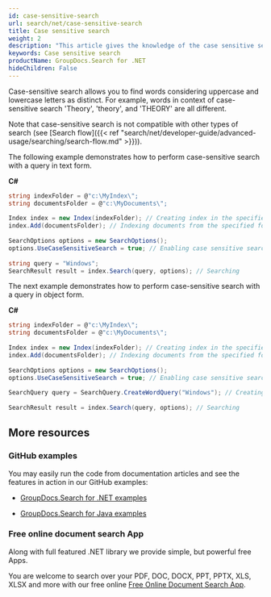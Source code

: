 ```yaml
---
id: case-sensitive-search
url: search/net/case-sensitive-search
title: Case sensitive search
weight: 2
description: "This article gives the knowledge of the case sensitive search which allows you to find words considering uppercase and lowercase letters as distinct."
keywords: Case sensitive search 
productName: GroupDocs.Search for .NET
hideChildren: False
---
```

Case-sensitive search allows you to find words considering uppercase and lowercase letters as distinct. For example, words in context of case-sensitive search 'Theory', 'theory', and 'THEORY' are all different.

Note that case-sensitive search is not compatible with other types of search (see [Search flow]({{< ref "search/net/developer-guide/advanced-usage/searching/search-flow.md" >}})).

The following example demonstrates how to perform case-sensitive search with a query in text form.

**C#**

```csharp
string indexFolder = @"c:\MyIndex\";
string documentsFolder = @"c:\MyDocuments\";
 
Index index = new Index(indexFolder); // Creating index in the specified folder
index.Add(documentsFolder); // Indexing documents from the specified folder
 
SearchOptions options = new SearchOptions();
options.UseCaseSensitiveSearch = true; // Enabling case sensitive search
 
string query = "Windows";
SearchResult result = index.Search(query, options); // Searching
```

The next example demonstrates how to perform case-sensitive search with a query in object form.

**C#**

```csharp
string indexFolder = @"c:\MyIndex\";
string documentsFolder = @"c:\MyDocuments\";
 
Index index = new Index(indexFolder); // Creating index in the specified folder
index.Add(documentsFolder); // Indexing documents from the specified folder
 
SearchOptions options = new SearchOptions();
options.UseCaseSensitiveSearch = true; // Enabling case sensitive search
 
SearchQuery query = SearchQuery.CreateWordQuery("Windows"); // Creating search query in object form
 
SearchResult result = index.Search(query, options); // Searching
```

## More resources

### GitHub examples

You may easily run the code from documentation articles and see the features in action in our GitHub examples:

*   [GroupDocs.Search for .NET examples](https://github.com/groupdocs-search/GroupDocs.Search-for-.NET)
    
*   [GroupDocs.Search for Java examples](https://github.com/groupdocs-search/GroupDocs.Search-for-Java)
    

### Free online document search App

Along with full featured .NET library we provide simple, but powerful free Apps.

You are welcome to search over your PDF, DOC, DOCX, PPT, PPTX, XLS, XLSX and more with our free online [Free Online Document Search App](https://products.groupdocs.app/search).
